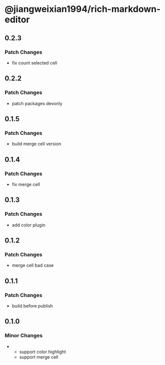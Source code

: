 # @jiangweixian1994/rich-markdown-editor

## 0.2.3

### Patch Changes

- fix count selected cell

## 0.2.2

### Patch Changes

- patch packages devonly

## 0.1.5

### Patch Changes

- build merge cell version

## 0.1.4

### Patch Changes

- fix merge cell

## 0.1.3

### Patch Changes

- add color plugin

## 0.1.2

### Patch Changes

- merge cell bad case

## 0.1.1

### Patch Changes

- build before publish

## 0.1.0

### Minor Changes

- - support color highlight
  - support merge cell
